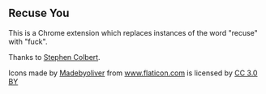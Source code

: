 ## Recuse You

This is a Chrome extension which replaces instances of the word "recuse" with "fuck". 

Thanks to 
<a href="http://www.thedailybeast.com/articles/2017/03/03/stephen-colbert-jeff-sessions-can-fuck-himself-but-he-already-f-cked-himself.html">Stephen Colbert</a>.

<div>Icons made by <a href="http://www.flaticon.com/authors/madebyoliver" title="Madebyoliver">Madebyoliver</a> from <a href="http://www.flaticon.com" title="Flaticon">www.flaticon.com</a> is licensed by <a href="http://creativecommons.org/licenses/by/3.0/" title="Creative Commons BY 3.0" target="_blank">CC 3.0 BY</a></div>